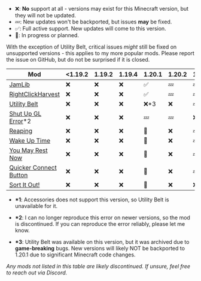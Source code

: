 - ❌: **No** support at all - versions may exist for this Minecraft version, but
  they will not be updated.
- 💤: New updates won't be backported, but issues **may** be fixed.
- ✅: Full active support. New updates will come to this version.
- 🚧: In progress or planned.

With the exception of Utility Belt, critical issues _might_ still be fixed on
unsupported versions - this applies to my more popular mods. Please report the
issue on GitHub, but do not be surprised if it is closed.

| Mod                                                                                | <1.19.2 | 1.19.2 | 1.19.4 | 1.20.1 | 1.20.2 | 1.20.4 | 1.20.6 | 1.21/1.21.1 | 1.21.2/1.21.3 | 1.21.4 |
| ---------------------------------------------------------------------------------- | ------- | ------ | ------ | ------ | ------ | ------ | ------ | ------ | ------ | ------ |
| [JamLib](https://github.com/JamCoreModding/jamlib)                                 | ❌      | ❌     | ❌     | ✅     | 💤     | 💤     | 💤     | ✅     | 💤     | ✅     |
| [RightClickHarvest](https://github.com/JamCoreModding/right-click-harvest)         | ❌      | ❌     | ❌     | ✅     | 💤     | 💤     | 💤     | ✅     | 💤     | ✅     |
| [Utility Belt](https://github.com/JamCoreModding/utility-belt)                     | ❌      | ❌     | ❌     | ❌\*3     | ❌     | 💤     | 💤     | ✅     | ❌\*1  | ✅     |
| [Shut Up GL Error](https://github.com/JamCoreModding/shut-up-gl-error)\*2          | ❌      | ❌     | ❌     | 💤     | 💤     | ❌     | ❌     | ❌     | ❌     | ❌     |
| [Reaping](https://github.com/JamCoreModding/reaping)                               | ❌      | ❌     | ❌     | 🚧     | ❌     | 💤     | 💤     | ✅     | ❌     | 🚧     |
| [Wake Up Time](https://github.com/JamCoreModding/wake-up-time)                     | ❌      | ❌     | ❌     | 🚧     | ❌     | 💤     | 💤     | ✅     | ❌     | 🚧     |
| [You May Rest Now](https://github.com/JamCoreModding/you-may-rest-now)             | ❌      | ❌     | ❌     | 🚧     | ❌     | 💤     | 💤     | ✅     | ❌     | 🚧     |
| [Quicker Connect Button](https://github.com/JamCoreModding/quicker-connect-button) | ❌      | ❌     | ❌     | 🚧     | ❌     | 💤     | 💤     | ✅     | ❌     | 🚧     |
| [Sort It Out!](https://github.com/JamCoreModding/sort-it-out) | ❌      | ❌     | ❌     | 🚧     | ❌     | ❌     | ❌     | ✅     | ✅     | ✅     |

- **\*1**: Accessories does not support this version, so Utility Belt is unavailable for it.

- **\*2**: I can no longer reproduce this error on newer versions, so the mod is
discontinued. If you can reproduce the error reliably, please let me know.

- **\*3**: Utility Belt was available on this version, but it was archived due to **game-breaking** bugs. New versions will likely NOT be backported to 1.20.1 due to significant Minecraft code changes.

_Any mods not listed in this table are likely discontinued. If unsure, feel free
to reach out via Discord._
